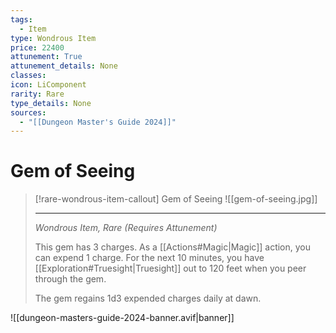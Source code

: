 ```yaml
---
tags:
  - Item
type: Wondrous Item
price: 22400
attunement: True
attunement_details: None
classes:
icon: LiComponent
rarity: Rare
type_details: None
sources: 
  - "[[Dungeon Master's Guide 2024]]"
---
```

# Gem of Seeing
>[!rare-wondrous-item-callout] Gem of Seeing
>![[gem-of-seeing.jpg]]
>
> - - -
>_Wondrous Item, Rare (Requires Attunement)_
>
>This gem has 3 charges. As a [[Actions#Magic\|Magic]] action, you can expend 1 charge. For the next 10 minutes, you have [[Exploration#Truesight\|Truesight]] out to 120 feet when you peer through the gem.
>
>The gem regains 1d3 expended charges daily at dawn.
>


![[dungeon-masters-guide-2024-banner.avif|banner]]